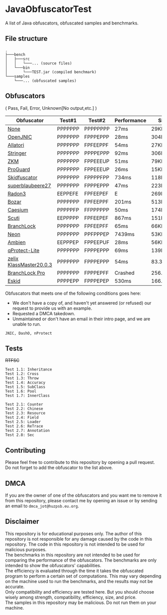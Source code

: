 # JavaObfuscatorTest

A list of Java obfuscators, obfuscated samples and benchmarks.

## File structure

````
.
├───bench
│   ├───src
│   │   └───... (source files)
│   └───bin
│       └───TEST.jar (compiled benchmark)
└───samples
    └───... (obfuscated samples)
````

## Obfuscators

( Pass, Fail, Error, Unknown[No output,etc.] )

| Obfuscator                                                         | Test#1  | Test#2   | Performance | Size  |
|--------------------------------------------------------------------|---------|----------|-------------|-------|
| [None](https://www.java.com/#LOL)                                  | PPPPPPP | PPPPPPPP | 27ms        | 29KB  | Some of my personal views :P (You find it!)
| [OpenJNIC](https://www.blackspigot.com/threads/openjnic.173922/)   | PPPPPPP | FPPPEPPP | 28ms        | 304KB | Too good to be actually used.
| [Allatori](https://www.allatori.com/)                              | PPPPPPP | FPFEEPPF | 54ms        | 27KB  | Best for lazy people. Nearly no configuration required.
| [Stringer](https://jfxstore.com/stringer/)                         | PPPPPPP | PPPPEPPP | 92ms        | 306KB | Neat compability. Good for Spring & Android.
| [ZKM](https://zelix.com/klassmaster/index.html)                    | PPPPPPP | FPPEEEUP | 51ms        | 79KB  | = ProGuardPlusObf
| [ProGuard](https://github.com/Guardsquare/proguard/)               | PPPPPPP | FPPEEEUP | 26ms        | 15KB  | Rather an optimizer than an obfuscator.
| [Skidfuscator](https://github.com/skidfuscatordev)                 | PPPPPPP | FPPPPFPP | 734ms       | 118KB | Good for skidders. Hard to reverse. Too slow.
| [superblaubeere27](https://github.com/superblaubeere27/obfuscator) | PPPPPPP | FPPPEPPP | 47ms        | 223KB | Tradition never dies.
| [Radon3](https://github.com/ItzSomebody/radon)                     | EEPPEFE | FPFEEPEF | E           | 269KB | Crappy indeed.
| [Bozar](https://github.com/vimasig/Bozar)                          | PPPPPPP | FPFEEPPF | 201ms       | 513KB | Nothing special.
| [Caesium](https://github.com/sim0n/Caesium/)                       | PPPPPFP | FFPPPPPP | 50ms        | 174KB | Interesting with zip bomb. But patchable with Recaf.
| [Scuti](https://github.com/netindev/scuti)                         | EEPPPPP | FPFEEPEF | 867ms       | 151KB | Interesting with throw exploit. Painful 2 configure.
| [BranchLock](https://branchlock.net/)                              | PPPPPPP | FPFEEPFF | 65ms        | 66KB  | What if it's FOSS...
| [Neon](https://github.com/MoofMonkey/NeonObf)                      | PPPPPPP | PPFPPPEP | 7439ms      | 53KB  | Maybe tooooo slow. Not recommended.
| [Ambien](https://github.com/iiiiiiiris/Ambien)                     | EEPPPEP | FPPEEPUF | 28ms        | 56KB  | Zip crasher crashes Recaf. Impressive.
| [qProtect-Lite](https://mdma.dev/)                 | PPPPPPP | FPPPEPPP | 69ms       | 139KB | 
| [zelix KlassMaster20.0.3](https://zelix.com/)                 | PPPPPPP | FPPPEPPP | 54ms       | 83.39KB | heavy
| [BranchLock Pro](https://branchlock.net/)                              | PPPPPPP | FPPPEPFF | Crashed        | 256.22KB  | Maybe it is Perfect protection i think as a obfuscator
| [Eskid](https://baidu.com/deadth)                              | PPPPEPP | FPPPEPEP | 530ms        | 166.29KB  | Maybe it is cool.For fun.

Obfuscators that meets one of the following conditions goes here:
- We don't have a copy of, and haven't yet answered (or refused) our request to provide us with an example.
- Requested a DMCA takedown.
- Unmaintained or don't have an email in their intro page, and we are unable to run.
```
JNIC, DashO, nProtect
```

## Tests

~~RTFSC~~

````
Test 1.1: Inheritance
Test 1.2: Cross
Test 1.3: Throw
Test 1.4: Accuracy
Test 1.5: SubClass
Test 1.6: Pool
Test 1.7: InnerClass

Test 2.1: Counter
Test 2.2: Chinese
Test 2.3: Resource
Test 2.4: Field
Test 2.5: Loader
Test 2.6: ReTrace
Test 2.7: Annotation
Test 2.8: Sec
````

## Contributing

Please feel free to contribute to this repository by opening a pull request.  
Do not forget to add the obfuscator to the list above.

## DMCA

If you are the owner of one of the obfuscators and you want me to remove it from this repository, please contact me by
opening an issue or by sending an email to `dmca_jot@huzpsb.eu.org`.

## Disclaimer

This repository is for educational purposes only. The author of this repository is not responsible for any damage caused
by the code in this repository. The code in this repository is not intended to be used for malicious purposes.  
The benchmarks in this repository are not intended to be used for comparing the performance of the obfuscators. The
benchmarks are only intended to show the obfuscators' capabilities.  
The efficiency is evaluated through the time it takes the obfuscated program to perform a certain set of computations.
This may vary depending on the machine used to run the benchmarks, and the results may not be accurate.  
Only compatibility and efficiency are tested here. But you should choose wisely among strength, compatibility,
efficiency, size, and price.  
The samples in this repository may be malicious. Do not run them on your machine.
